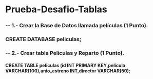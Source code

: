 # Prueba-Desafio-Tablas
### -- 1.- Crear la Base de Datos llamada películas (1 Punto).
### CREATE DATABASE peliculas;
### -- 2.- Crear tabla Películas y Reparto (1 Punto).
#### CREATE TABLE peliculas (id INT PRIMARY KEY,pelicula VARCHAR(100),anio_estreno INT,director VARCHAR(50);
